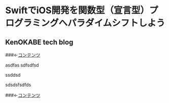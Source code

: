 # SwiftでiOS開発を関数型（宣言型）プログラミングへパラダイムシフトしよう
## KenOKABE tech blog
###←[コンテンツ](/contents/entries/entry0/entry.html)


asdfas
sdfsdfsd

ssddsd


sdsdsfsdfds



###←[コンテンツ](/contents/entries/entry0/entry.html)
